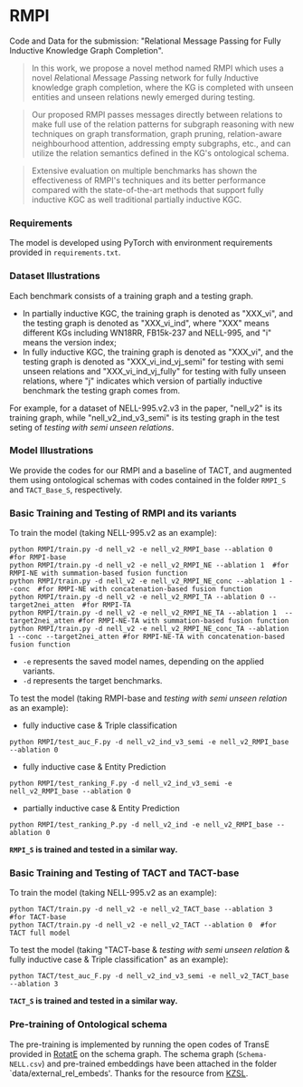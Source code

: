 # RMPI

Code and Data for the submission: "Relational Message Passing for Fully Inductive Knowledge Graph Completion".

> In this work, we propose a novel method named RMPI which uses a novel *R*elational *M*essage *P*assing network for fully *I*nductive knowledge graph completion, where the KG is completed with unseen entities and unseen relations newly emerged during testing.

> Our proposed RMPI passes messages directly between relations to make full use of the relation patterns for subgraph reasoning with new techniques on graph transformation, graph pruning, relation-aware neighbourhood attention, addressing empty subgraphs, etc., and can utilize the relation semantics defined in the KG's ontological schema.

> Extensive evaluation on multiple benchmarks has shown the effectiveness of RMPI's techniques and its better performance compared with the state-of-the-art methods that support fully inductive KGC as well traditional partially inductive KGC.


### Requirements
The model is developed using PyTorch with environment requirements provided in `requirements.txt`.


### Dataset Illustrations
Each benchmark consists of a training graph and a testing graph.
- In partially inductive KGC, the training graph is denoted as "XXX_vi", and the testing graph is denoted as "XXX_vi_ind", where "XXX" means different KGs including WN18RR, FB15k-237 and NELL-995, and "i" means the version index;
- In fully inductive KGC, the training graph is denoted as "XXX_vi", and the testing graph is denoted as "XXX_vi_ind_vj_semi" for testing with semi unseen relations and "XXX_vi_ind_vj_fully" for testing with fully unseen relations, where "j" indicates which version of partially inductive benchmark the testing graph comes from.


For example, for a dataset of NELL-995.v2.v3 in the paper, "nell_v2" is its training graph, while "nell_v2_ind_v3_semi" is its testing graph in the test seting of *testing with semi unseen relations*.

### Model Illustrations
We provide the codes for our RMPI and a baseline of TACT, and augmented them using ontological schemas with codes contained in the folder `RMPI_S` and `TACT_Base_S`, respectively.


### Basic Training and Testing of RMPI and its variants

To train the model (taking NELL-995.v2 as an example):
```
python RMPI/train.py -d nell_v2 -e nell_v2_RMPI_base --ablation 0  #for RMPI-base
python RMPI/train.py -d nell_v2 -e nell_v2_RMPI_NE --ablation 1  #for RMPI-NE with summation-based fusion function
python RMPI/train.py -d nell_v2 -e nell_v2_RMPI_NE_conc --ablation 1 --conc  #for RMPI-NE with concatenation-based fusion function
python RMPI/train.py -d nell_v2 -e nell_v2_RMPI_TA --ablation 0 --target2nei_atten  #for RMPI-TA
python RMPI/train.py -d nell_v2 -e nell_v2_RMPI_NE_TA --ablation 1  --target2nei_atten #for RMPI-NE-TA with summation-based fusion function
python RMPI/train.py -d nell_v2 -e nell_v2_RMPI_NE_conc_TA --ablation 1 --conc --target2nei_atten #for RMPI-NE-TA with concatenation-based fusion function
```
- `-e` represents the saved model names, depending on the applied variants.
- `-d` represents the target benchmarks.

To test the model (taking RMPI-base and *testing with semi unseen relation* as an example):
- fully inductive case & Triple classification
```
python RMPI/test_auc_F.py -d nell_v2_ind_v3_semi -e nell_v2_RMPI_base --ablation 0
```
- fully inductive case & Entity Prediction
```
python RMPI/test_ranking_F.py -d nell_v2_ind_v3_semi -e nell_v2_RMPI_base --ablation 0
```
- partially inductive case & Entity Prediction
```
python RMPI/test_ranking_P.py -d nell_v2_ind -e nell_v2_RMPI_base --ablation 0
```

**`RMPI_S` is trained and tested in a similar way.**


### Basic Training and Testing of TACT and TACT-base

To train the model (taking NELL-995.v2 as an example):
```
python TACT/train.py -d nell_v2 -e nell_v2_TACT_base --ablation 3  #for TACT-base
python TACT/train.py -d nell_v2 -e nell_v2_TACT --ablation 0  #for TACT full model
```

To test the model (taking "TACT-base & *testing with semi unseen relation* & fully inductive case & Triple classification" as an example):
```
python TACT/test_auc_F.py -d nell_v2_ind_v3_semi -e nell_v2_TACT_base --ablation 3
```

**`TACT_S` is trained and tested in a similar way.**


### Pre-training of Ontological schema
The pre-training is implemented by running the open codes of TransE provided in [RotatE](https://github.com/DeepGraphLearning/KnowledgeGraphEmbedding) on the schema graph.
The schema graph (`Schema-NELL.csv`) and pre-trained embeddings have been attached in the folder `data/external_rel_embeds'. Thanks for the resource from [KZSL](https://github.com/China-UK-ZSL/Resources_for_KZSL).